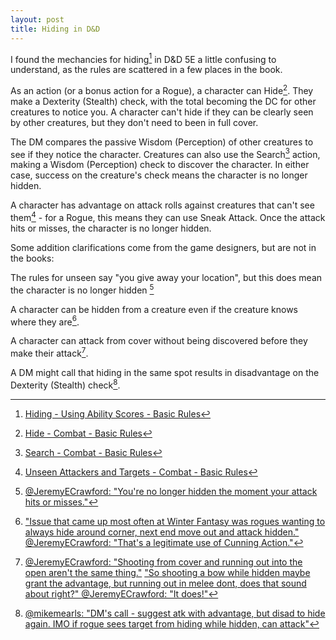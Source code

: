 ```yaml
---
layout: post
title: Hiding in D&D
---
```


I found the mechancies for hiding[^hiding] in D&D 5E a little confusing to understand, as the rules are scattered in a few places in the book.

As an action (or a bonus action for a Rogue), a character can Hide[^hide]. They make a Dexterity (Stealth) check, with the total becoming the DC for other creatures to notice you. A character can't hide if they can be clearly seen by other creatures, but they don't need to been in full cover. 

The DM compares the passive Wisdom (Perception) of other creatures to see if they notice the character. Creatures can also use the Search[^search]  action, making a Wisdom (Perception) check to discover the character. In either case, success on the creature's check means the character is no longer hidden.

A character has advantage on attack rolls against creatures that can't see them[^unseen] - for a Rogue, this means they can use Sneak Attack. Once the attack hits or misses, the character is no longer hidden.

Some addition clarifications come from the game designers, but are not in the books:

The rules for unseen say "you give away your location", but this does mean the character is no longer hidden [^attacking]

A character can be hidden from a creature even if the creature knows where they are[^location].  

A character can attack from cover without being discovered before they make their attack[^cover].

A DM might call that hiding in the same spot results in disadvantage on the Dexterity (Stealth) check[^hidingagain].

[^hiding]: [Hiding - Using Ability Scores - Basic Rules](https://www.dndbeyond.com/compendium/rules/basic-rules/using-ability-scores#Initiative)
[^hide]: [Hide - Combat - Basic Rules](https://www.dndbeyond.com/compendium/rules/basic-rules/combat#Hide)
[^search]: [Search - Combat - Basic Rules](https://www.dndbeyond.com/compendium/rules/basic-rules/combat#Search)
[^unseen]: [Unseen Attackers and Targets - Combat - Basic Rules](https://www.dndbeyond.com/compendium/rules/basic-rules/combat#UnseenAttackersandTargets)
[^attacking]: [@JeremyECrawford: "You're no longer hidden the moment your attack hits or misses."](https://twitter.com/JeremyECrawford/status/834926797657550848)
[^location]: ["Issue that came up most often at Winter Fantasy was rogues wanting to always hide around corner, next end move out and attack hidden." @JeremyECrawford: "That's a legitimate use of Cunning Action."](https://twitter.com/JeremyECrawford/status/834885800626008064)
[^cover]: [@JeremyECrawford: "Shooting from cover and running out into the open aren't the same thing."](https://twitter.com/JeremyECrawford/status/836115576296611841) ["So shooting a bow while hidden maybe grant the advantage, but running out in melee dont, does that sound about right?" @JeremyECrawford: "It does!"](https://twitter.com/JeremyECrawford/status/834926309843189760)
[^hidingagain]: [@mikemearls: "DM's call - suggest atk with advantage, but disad to hide again. IMO if rogue sees target from hiding while hidden, can attack"](https://twitter.com/mikemearls/status/503967787346575360)